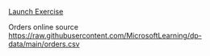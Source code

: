 
[Launch Exercise](https://go.microsoft.com/fwlink/?linkid=2259607)

Orders online source
https://raw.githubusercontent.com/MicrosoftLearning/dp-data/main/orders.csv

